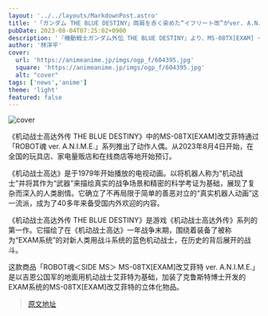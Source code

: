 ```yaml
---
layout: '../../layouts/MarkdownPost.astro'
title: '「ガンダム THE BLUE DESTINY」両肩を赤く染めた“イフリート改”がver. A.N.I.M.E.に登場！ EXAM発動時の再現も'
pubDate: 2023-08-04T07:25:02+0900
description: '『機動戦士ガンダム外伝 THE BLUE DESTINY』より、MS-08TX[EXAM] イフリート改が「ROBOT魂 ver. A.N.I.M.E.」でアクションフィギュア化。2023年8月4日より、全国の玩具店、家電量販店、通販サイトなどにて予約開始となった。'
author: '林洋平'
cover:
  url: 'https://animeanime.jp/imgs/ogp_f/604395.jpg'
  square: 'https://animeanime.jp/imgs/ogp_f/604395.jpg'
  alt: "cover"
tags: ['news','anime']
theme: 'light'
featured: false
---
```


![cover](https://animeanime.jp/imgs/ogp_f/604395.jpg)

《机动战士高达外传 THE BLUE DESTINY》中的MS-08TX[EXAM]改艾菲特通过「ROBOT魂 ver. A.N.I.M.E.」系列推出了动作人偶。从2023年8月4日开始，在全国的玩具店、家电量贩店和在线商店等地开始预订。

《机动战士高达》是于1979年开始播放的电视动画。以将机器人称为“机动战士”并将其作为“武器”来描绘真实的战争场景和精密的科学考证为基础，展现了复杂而深入的人类剧情。它确立了不再局限于简单的善恶对立的“真实机器人动画”这一流派，成为了40多年来备受国内外欢迎的内容。

《机动战士高达外传 THE BLUE DESTINY》是游戏《机动战士高达外传》系列的第一作。它描绘了在《机动战士高达》一年战争末期，围绕着装备了被称为“EXAM系统”的对新人类用战斗系统的蓝色机动战士，在历史的背后展开的战斗。

这款商品「ROBOT魂＜SIDE MS＞ MS-08TX[EXAM]改艾菲特 ver. A.N.I.M.E.」是以吉恩公国军的地面用机动战士艾菲特为基础，加装了克鲁斯特博士开发的EXAM系统的MS-08TX[EXAM]改艾菲特的立体化物品。

>[原文地址](https://animeanime.jp/article/2023/08/04/79065.html)  